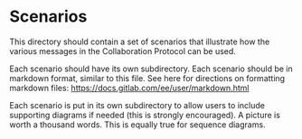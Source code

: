 # Scenarios
This directory should contain a set of scenarios that illustrate how the various messages in the Collaboration Protocol can be used. 

Each scenario should have its own subdirectory. Each scenario should be in markdown format, similar to this file. See here for directions on formatting markdown files: https://docs.gitlab.com/ee/user/markdown.html

Each scenario is put in its own subdirectory to allow users to include supporting diagrams if needed (this is strongly encouraged). A picture is worth a thousand words. This is equally true for sequence diagrams. 

